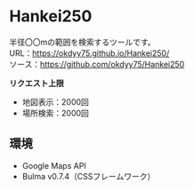 # Hankei250
半径〇〇mの範囲を検索するツールです。  
URL：https://okdyy75.github.io/Hankei250/  
ソース：https://github.com/okdyy75/Hankei250

**リクエスト上限**
 - 地図表示：2000回
 - 場所検索：2000回

## 環境
 - Google Maps API
 - Bulma v0.7.4（CSSフレームワーク）

